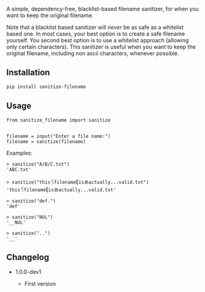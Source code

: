 A simple, dependency-free, blacklist-based filename sanitizer, for when you want to keep the original filename.

Note that a blacklist based sanitizer will _never_ be as safe as a whitelist based one. In most cases, your best option is to create a safe filename yourself. You second best option is to use a whitelist approach (allowing only certain characters). This sanitizer is useful when you want to keep the original filename, including non ascii characters, whenever possible.

## Installation

```sh
pip install sanitize-filename
```

## Usage

```python3
from sanitize_filename import sanitize


filename = input("Enter a file name:")
filename = sanitize(filename)
```

Examples:

```python3
> sanitize("A/B/C.txt")
'ABC.txt'

> sanitize("this𓀦filenameḜisあactually...valid.txt")
'this𓀦filenameḜisあactually...valid.txt'

> sanitize("def.")
'def'

> sanitize("NUL")
'__NUL'

> sanitize("..")
'__'
```

## Changelog

- 1.0.0-dev1

  - First version